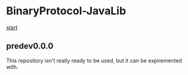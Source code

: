 # BinaryProtocol-JavaLib
<!-- The github tagging system doesn't seem to work for me.   -->
[start](https://github.com/CircuitCoder4696/BinaryProtocol-JavaLib/commit/8b80d88218e224226b55b6aa681ada16d6dde000)

## predev0.0.0
This repository isn't really ready to be used, but it can be expiremented with.  
